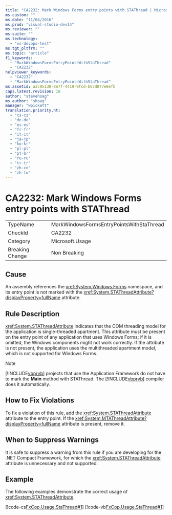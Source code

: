 ```yaml
---
title: "CA2232: Mark Windows Forms entry points with STAThread | Microsoft Docs"
ms.custom: ""
ms.date: "11/04/2016"
ms.prod: "visual-studio-dev14"
ms.reviewer: ""
ms.suite: ""
ms.technology: 
  - "vs-devops-test"
ms.tgt_pltfrm: ""
ms.topic: "article"
f1_keywords: 
  - "MarkWindowsFormsEntryPointsWithStaThread"
  - "CA2232"
helpviewer_keywords: 
  - "CA2232"
  - "MarkWindowsFormsEntryPointsWithStaThread"
ms.assetid: a3c95130-8e7f-4419-9fcd-b67d077e8efb
caps.latest.revision: 16
author: "stevehoag"
ms.author: "shoag"
manager: "wpickett"
translation.priority.ht: 
  - "cs-cz"
  - "de-de"
  - "es-es"
  - "fr-fr"
  - "it-it"
  - "ja-jp"
  - "ko-kr"
  - "pl-pl"
  - "pt-br"
  - "ru-ru"
  - "tr-tr"
  - "zh-cn"
  - "zh-tw"
---
```

# CA2232: Mark Windows Forms entry points with STAThread
|||  
|-|-|  
|TypeName|MarkWindowsFormsEntryPointsWithStaThread|  
|CheckId|CA2232|  
|Category|Microsoft.Usage|  
|Breaking Change|Non Breaking|  
  
## Cause  
 An assembly references the <xref:System.Windows.Forms> namespace, and its entry point is not marked with the <xref:System.STAThreadAttribute?displayProperty=fullName> attribute.  
  
## Rule Description  
 <xref:System.STAThreadAttribute> indicates that the COM threading model for the application is single-threaded apartment. This attribute must be present on the entry point of any application that uses Windows Forms; if it is omitted, the Windows components might not work correctly. If the attribute is not present, the application uses the multithreaded apartment model, which is not supported for Windows Forms.  
  
> [!NOTE]
>  [!INCLUDE[vbprvb](../code-quality/includes/vbprvb_md.md)] projects that use the Application Framework do not have to mark the **Main** method with STAThread. The [!INCLUDE[vbprvb](../code-quality/includes/vbprvb_md.md)] compiler does it automatically.  
  
## How to Fix Violations  
 To fix a violation of this rule, add the <xref:System.STAThreadAttribute> attribute to the entry point. If the <xref:System.MTAThreadAttribute?displayProperty=fullName> attribute is present, remove it.  
  
## When to Suppress Warnings  
 It is safe to suppress a warning from this rule if you are developing for the .NET Compact Framework, for which the <xref:System.STAThreadAttribute> attribute is unnecessary and not supported.  
  
## Example  
 The following examples demonstrate the correct usage of <xref:System.STAThreadAttribute>.  
  
 [!code-cs[FxCop.Usage.StaThread#1](../code-quality/codesnippet/CSharp/ca2232-mark-windows-forms-entry-points-with-stathread_1.cs)]
 [!code-vb[FxCop.Usage.StaThread#1](../code-quality/codesnippet/VisualBasic/ca2232-mark-windows-forms-entry-points-with-stathread_1.vb)]